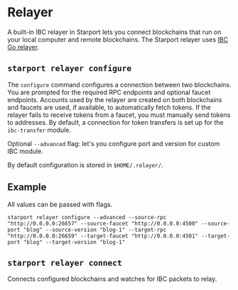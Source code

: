 # Relayer

A built-in IBC relayer in Starport lets you connect blockchains that run on your local computer and remote blockchains. The Starport relayer uses [IBC Go relayer](https://github.com/cosmos/relayer).

## `starport relayer configure`

The `configure` command configures a connection between two blockchains. You are prompted for the required RPC endpoints and optional faucet endpoints. Accounts used by the relayer are created on both blockchains and faucets are used, if available, to automatically fetch tokens. If the relayer fails to receive tokens from a faucet, you must manually send tokens to addresses. By default, a connection for token transfers is set up for the `ibc-transfer` module.

Optional `--advanced` flag: let's you configure port and version for custom IBC module.

By default configuration is stored in `$HOME/.relayer/`.

## Example

All values can be passed with flags.

```
starport relayer configure --advanced --source-rpc "http://0.0.0.0:26657" --source-faucet "http://0.0.0.0:4500" --source-port "blog" --source-version "blog-1" --target-rpc "http://0.0.0.0:26659" --target-faucet "http://0.0.0.0:4501" --target-port "blog" --target-version "blog-1"
```

## `starport relayer connect`

Connects configured blockchains and watches for IBC packets to relay.
